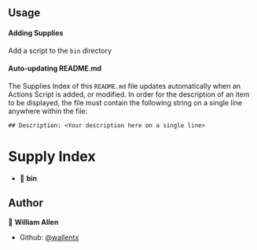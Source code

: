 ## Usage

#### Adding Supplies

Add a script to the `bin` directory

#### Auto-updating README.md

The Supplies Index of this `README.md` file updates automatically when an Actions Script is added, or modified. In order for the description of an item to be displayed, the file must contain the following string on a single line anywhere within the file:

`## Description: <Your description here on a single line>`

# Supply Index

- 📂 __bin__


## Author

👤 **William Allen**

* Github: [@wallentx](https://github.com/wallentx)
